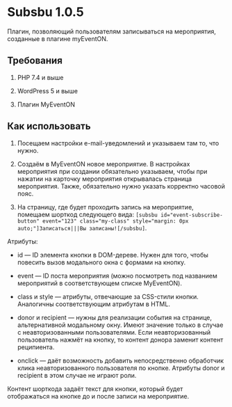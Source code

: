 # Subsbu 1.0.5

Плагин, позволяющий пользователям записываться на мероприятия, созданные в плагине myEventON.

## Требования

1. PHP 7.4 и выше

2. WordPress 5 и выше

3. Плагин MyEventON

## Как использовать

1. Посещаем настройки e-mail-уведомлений и указываем там то, что нужно.

2. Создаём в MyEventON новое мероприятие. В настройках мероприятия при создании обязательно указываем, чтобы при нажатии на карточку мероприятия открывалась страница мероприятия. Также, обязательно нужно указать корректно часовой пояс.

3. На страницу, где будет проходить запись на мероприятие, помещаем шорткод следующего вида: `[subsbu id="event-subscribe-button" event="123" class="my-class" style="margin: 0px auto;"]Записаться|||Вы записаны![/subsbu]`.

Атрибуты:

* id — ID элемента кнопки в DOM-дереве. Нужен для того, чтобы повесить вызов модального окна с формами на кнопку.

* event — ID поста мероприятия (можно посмотреть под названием мероприятий в соответствующем списке MyEventON).

* class и style — атрибуты, отвечающие за CSS-стили кнопки. Аналогичны соответствующим атрибутам в HTML.

* donor и recipient — нужны для реализации события на странице, альтернативной модальному окну. Имеют значение только в случае с неавторизованными пользователями. Если неавторизованный пользователь нажмёт на кнопку, то контент донора заменит контент реципиента.

* onclick — даёт возможность добавить непосредственно обработчик клика неавторизованного пользователя по кнопке. Атрибуты donor и recipient в этом случае не играют роли.

Контент шорткода задаёт текст для кнопки, который будет отображаться на кнопке до и после записи на мероприятие.
